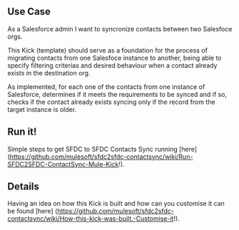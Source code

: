 ## Use Case
As a Salesforce admin I want to syncronize contacts between two Salesfoce orgs.

This Kick (template) should serve as a foundation for the process of migrating contacts from one Salesfoce instance to another, being able to specify filtering criterias and desired behaviour when a contact already exists in the destination org. 

As implemented, for each one of the contacts from one instance of Salesforce, determines if it meets the requirements to be synced and if so, checks if the contact already exists syncing only if the record from the target instance is older. 

## Run it!

Simple steps to get SFDC to SFDC Contacts Sync running [here] (https://github.com/mulesoft/sfdc2sfdc-contactsync/wiki/Run-SFDC2SFDC-ContactSync-Mule-Kick!).

## Details

Having an idea on how this Kick is built and how can you customise it can be found [here] (https://github.com/mulesoft/sfdc2sfdc-contactsync/wiki/How-this-kick-was-built.-Customise-it!).
